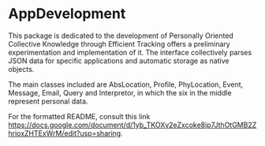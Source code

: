 # AppDevelopment

 This package is dedicated to the development of Personally Oriented Collective Knowledge through Efficient Tracking offers a preliminary experimentation and implementation of it. The interface collectively parses JSON data for specific applications and automatic storage as native objects.
 
  The main classes included are AbsLocation, Profile, PhyLocation, Event, Message, Email, Query and Interpretor, in which the six in the middle represent personal data. 
  
  For the formatted README, consult this link https://docs.google.com/document/d/1yb_TKOXy2eZxcoke8ip7JthOtGMB2ZhrioxZHTExWrM/edit?usp=sharing.
